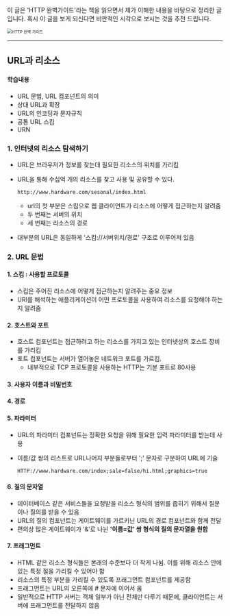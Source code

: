 이 글은 'HTTP 완벽가이드'라는 책을 읽으면서 제가 이해한 내용을 바탕으로 정리한 글입니다. 
혹시 이 글을 보게 되신다면 비판적인 시각으로 보시는 것을 추천 드립니다.

<img src="http://image.yes24.com/goods/15381085/XL" alt="HTTP 완벽 가이드" style="zoom:67%;" />

---





## URL과 리소스

#### 학습내용

- URL 문법, URL 컴포넌트의 의미
- 상대 URL과 확장
- URL의 인코딩과 문자규칙
- 공통 URL 스킴
- URN



### 1. 인터넷의 리소스 탐색하기

- URL은 브라우저가 정보를 찾는데 필요한 리소스의 위치를 가리킴

- URL을 통해 수십억 개의 리소스를 찾고 사용 및 공유할 수 있다.

   ```
   http://www.hardware.com/sesonal/index.html	
   ```

   - url의 첫 부분은 스킴으로 웹 클라이언트가 리소스에 어떻게 접근하는지 알려줌
   - 두 번째는 서버의 위치
   - 세 번째는 리소스의 경로

- 대부분의 URL은 동일하게 '스킴://서버위치/경로' 구조로 이루어져 있음



### 2. URL 문법

#### 1. 스킴 : 사용할 프로토콜

- 스킴은 주어진 리소스에 어떻게 접근하는지 알려주는 중요 정보
- URI를 해석하는 애플리케이션이 어떤 프로토콜을 사용하여 리소스를 요청해야 하는지 알려줌



#### 2. 호스트와 포트

- 호스트 컴포넌트는 접근하려고 하는 리소스를 가지고 있는 인터넷상의 호스트 장비를 가리킴
- 포트 컴포넌트는 서버가 열어놓은 네트워크 포트를 가르킴.
  - 내부적으로 TCP 프로토콜을 사용하는 HTTP는 기본 포트로 80사용



#### 3. 사용자 이름과 비밀번호

#### 4. 경로

#### 5. 파라미터

- URL의 파라미터 컴포넌트는 정확한 요청을 위해 필요한 입력 파라미터를 받는데 사용

- 이름/값 쌍의 리스트로 URL나머지 부분들로부터 ';' 문자로 구분하여 URL에 기술

  ````
  HTTP://www.hardware.com/index;sale=false/hi.html;graphics=true
  ````



#### 6. 질의 문자열

- 데이터베이스 같은 서비스들을 요청받을 리소스 형식의 범위를 좁히기 위해서 질문이나 질의를 받을 수 있음
- URL의 질의 컴포넌트는 게이트웨이를 가르키닌 URL의 경로 컴포넌트와 함께 전달
- 편의상 많은 게이트웨이가 '&'로 나뉜 **'이름=값' 쌍 형식의 질의 문자열을 원함**



#### 7. 프래그먼트

- HTML 같은 리소스 형식들은 본래의 수준보다 더 작게 나뉨. 이를 위해 리소스 안에 있는 특정 절을 가리킬 수 있어야 함
- 리소스의 특정 부분을 가리킬 수 있도록 프래그먼트 컴포넌트를 제공함
- 프래그먼트는 URL의 오른쪽에 # 문자에 이어서 옴
- 일반적으로 HTTP 서버는 객체 일부가 아닌 전체만 다루기 때문에, 클라이언트는 서버에 프래그먼트를 전달하지 않음









